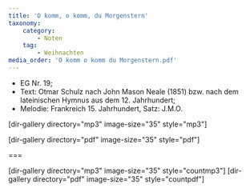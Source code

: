 ```yaml
---
title: 'O komm, o komm, du Morgenstern'
taxonomy:
    category:
        - Noten
    tag:
        - Weihnachten
media_order: 'O komm o komm du Morgenstern.pdf'
---
```


* EG Nr. 19; 
* Text: Otmar Schulz nach John Mason Neale (1851) bzw. nach dem lateinischen Hymnus aus dem 12. Jahrhundert; 
* Melodie: Frankreich 15. Jahrhundert, Satz: J.M.O.

[dir-gallery directory="mp3" image-size="35" style="mp3"]

[dir-gallery directory="pdf" image-size="35" style="pdf"]

===

[dir-gallery directory="mp3" image-size="35" style="countmp3"]
[dir-gallery directory="pdf" image-size="35" style="countpdf"]